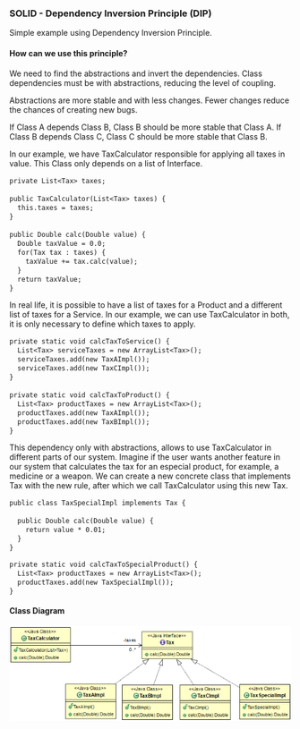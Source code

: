 ### SOLID - Dependency Inversion Principle (DIP)
Simple example using Dependency Inversion Principle.

#### How can we use this principle?
We need to find the abstractions and invert the dependencies. Class dependencies must be with abstractions, reducing the level of coupling.

Abstractions are more stable and with less changes. Fewer changes reduce the chances of creating new bugs.

If Class A depends Class B, Class B should be more stable that Class A. If Class B depends Class C, Class C should be more stable that Class B.

In our example, we have TaxCalculator responsible for applying all taxes in value. This Class only depends on a list of Interface.

```
private List<Tax> taxes;
	
public TaxCalculator(List<Tax> taxes) {
  this.taxes = taxes;
}
	
public Double calc(Double value) {
  Double taxValue = 0.0;
  for(Tax tax : taxes) {
    taxValue += tax.calc(value);
  }
  return taxValue;
}
```
In real life, it is possible to have a list of taxes for a Product and a different list of taxes for a Service. In our example, we can use TaxCalculator in both, it is only necessary to define which taxes to apply.
```
private static void calcTaxToService() {
  List<Tax> serviceTaxes = new ArrayList<Tax>();
  serviceTaxes.add(new TaxAImpl());
  serviceTaxes.add(new TaxCImpl());
}

private static void calcTaxToProduct() {
  List<Tax> productTaxes = new ArrayList<Tax>();
  productTaxes.add(new TaxAImpl());
  productTaxes.add(new TaxBImpl());
}
```

This dependency only with abstractions, allows to use TaxCalculator in different parts of our system. Imagine if the user wants another feature in our system that calculates the tax for an especial product, for example, a medicine or a weapon. We can create a new concrete class that implements Tax with the new rule, after which we call TaxCalculator using this new Tax.
```
public class TaxSpecialImpl implements Tax {

  public Double calc(Double value) {
    return value * 0.01;
  }
}

```
```
private static void calcTaxToSpecialProduct() {
  List<Tax> productTaxes = new ArrayList<Tax>();
  productTaxes.add(new TaxSpecialImpl());
}
```

#### Class Diagram
![My image](https://github.com/augustocolombelli/solid-dependency-inversion-principle/blob/master/ClassDiagram.png)


